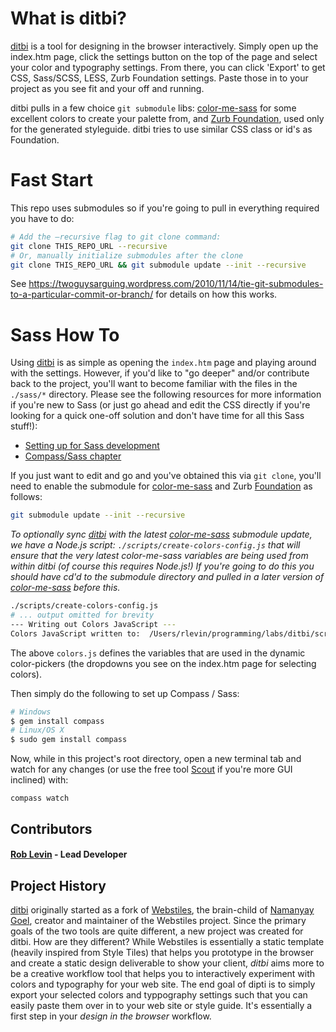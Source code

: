 # What is ditbi?

[ditbi][ditbi] is a tool for designing in the browser interactively. Simply open up the index.htm page, click the settings button on the top of the page and select your color and typography settings. From there, you can click 'Export' to get CSS, Sass/SCSS, LESS, Zurb Foundation settings. Paste those in to your project as you see fit and your off and running.

ditbi pulls in a few choice `git submodule` libs: [color-me-sass][color-me-sass] for some excellent colors to create your palette from, and [Zurb Foundation][foundation], used only for the generated styleguide. ditbi tries to use similar CSS class or id's as Foundation.

# Fast Start

This repo uses submodules so if you're going to pull in everything required you have to do:

```bash
# Add the –recursive flag to git clone command:
git clone THIS_REPO_URL --recursive
# Or, manually initialize submodules after the clone
git clone THIS_REPO_URL && git submodule update --init --recursive
```
See https://twoguysarguing.wordpress.com/2010/11/14/tie-git-submodules-to-a-particular-commit-or-branch/ for details on how this works.

# Sass How To

Using [ditbi][ditbi] is as simple as opening the `index.htm` page and playing around with the settings. However, if you'd like to "go deeper" and/or contribute back to the project, you'll want to become familiar with the files in the `./sass/*` directory. Please see the following resources for more information if you're new to Sass (or just go ahead and edit the CSS directly if you're looking for a quick one-off solution and don't have time for all this Sass stuff!):

* [Setting up for Sass development][settingup]
* [Compass/Sass chapter][sasschapter]

[settingup]: https://github.com/roblevintennis/rapid-prototyping-book/blob/master/chapters/02_setting_up_for_rapid_dev.md
[sasschapter]: https://github.com/roblevintennis/rapid-prototyping-book/blob/master/chapters/03_compass_sass.md

If you just want to edit and go and you've obtained this via `git clone`, you'll need to enable the submodule for [color-me-sass][color-me-sass] and Zurb [Foundation] as follows:

```bash
git submodule update --init --recursive
```

_To optionally sync [ditbi][ditbi] with the latest [color-me-sass][color-me-sass] submodule update, we have a Node.js script: `./scripts/create-colors-config.js` that will ensure that the very latest color-me-sass variables are being used from within ditbi (of course this requires Node.js!) If you're going to do this you should have cd'd to the submodule directory and pulled in a later version of [color-me-sass][color-me-sass] before this._

```bash
./scripts/create-colors-config.js
# ... output omitted for brevity
--- Writing out Colors JavaScript ---
Colors JavaScript written to:  /Users/rlevin/programming/labs/ditbi/scripts/js/colors.js
```

The above `colors.js` defines the variables that are used in the dynamic color-pickers (the dropdowns you see on the index.htm page for selecting colors).

Then simply do the following to set up Compass / Sass:

```bash
# Windows
$ gem install compass
# Linux/OS X
$ sudo gem install compass
```

Now, while in this project's root directory, open a new terminal tab and watch for any changes (or use the free tool [Scout][scout] if you're more GUI inclined) with:

```
compass watch
```

[scout]: http://mhs.github.io/scout-app/

## Contributors

#### [Rob Levin](https://github.com/roblevintennis) - Lead Developer

[namanyayg]: http://namanyayg.com/
[webstiles]: https://github.com/namanyayg/webstiles
[ditbi]: https://github.com/roblevintennis/ditbi
[color-me-sass]: https://github.com/RichardBray/color-me-sass
[foundation]: https://github.com/zurb/foundation/tree/scss-standalone

## Project History

[ditbi][ditbi] originally started as a fork of [Webstiles][webstiles], the brain-child of [Namanyay Goel][namanyayg], creator and maintainer of the Webstiles project. Since the primary goals of the two tools are quite different, a new project was created for ditbi. How are they different? While Webstiles is essentially a static template (heavily inspired from Style Tiles) that helps you prototype in the browser and create a static design deliverable to show your client, _ditbi_ aims more to be a creative workflow tool that helps you to interactively experiment with colors and typography for your web site. The end goal of dipti is to simply export your selected colors and typpography settings such that you can easily paste them over in to your web site or style guide. It's essentially a first step in your _design in the browser_ workflow.

